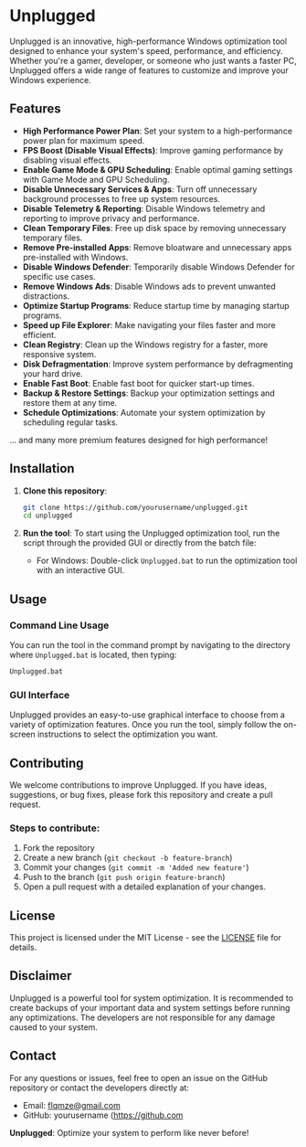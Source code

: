 # Unplugged

Unplugged is an innovative, high-performance Windows optimization tool designed to enhance your system's speed, performance, and efficiency. Whether you're a gamer, developer, or someone who just wants a faster PC, Unplugged offers a wide range of features to customize and improve your Windows experience.

## Features

- **High Performance Power Plan**: Set your system to a high-performance power plan for maximum speed.
- **FPS Boost (Disable Visual Effects)**: Improve gaming performance by disabling visual effects.
- **Enable Game Mode & GPU Scheduling**: Enable optimal gaming settings with Game Mode and GPU Scheduling.
- **Disable Unnecessary Services & Apps**: Turn off unnecessary background processes to free up system resources.
- **Disable Telemetry & Reporting**: Disable Windows telemetry and reporting to improve privacy and performance.
- **Clean Temporary Files**: Free up disk space by removing unnecessary temporary files.
- **Remove Pre-installed Apps**: Remove bloatware and unnecessary apps pre-installed with Windows.
- **Disable Windows Defender**: Temporarily disable Windows Defender for specific use cases.
- **Remove Windows Ads**: Disable Windows ads to prevent unwanted distractions.
- **Optimize Startup Programs**: Reduce startup time by managing startup programs.
- **Speed up File Explorer**: Make navigating your files faster and more efficient.
- **Clean Registry**: Clean up the Windows registry for a faster, more responsive system.
- **Disk Defragmentation**: Improve system performance by defragmenting your hard drive.
- **Enable Fast Boot**: Enable fast boot for quicker start-up times.
- **Backup & Restore Settings**: Backup your optimization settings and restore them at any time.
- **Schedule Optimizations**: Automate your system optimization by scheduling regular tasks.

... and many more premium features designed for high performance!

## Installation

1. **Clone this repository**:
   ```bash
   git clone https://github.com/yourusername/unplugged.git
   cd unplugged
   ```

2. **Run the tool**:
   To start using the Unplugged optimization tool, run the script through the provided GUI or directly from the batch file:
   - For Windows: Double-click `Unplugged.bat` to run the optimization tool with an interactive GUI.

## Usage

### Command Line Usage
You can run the tool in the command prompt by navigating to the directory where `Unplugged.bat` is located, then typing:

```bash
Unplugged.bat
```

### GUI Interface
Unplugged provides an easy-to-use graphical interface to choose from a variety of optimization features. Once you run the tool, simply follow the on-screen instructions to select the optimization you want.

## Contributing

We welcome contributions to improve Unplugged. If you have ideas, suggestions, or bug fixes, please fork this repository and create a pull request.

### Steps to contribute:
1. Fork the repository
2. Create a new branch (`git checkout -b feature-branch`)
3. Commit your changes (`git commit -m 'Added new feature'`)
4. Push to the branch (`git push origin feature-branch`)
5. Open a pull request with a detailed explanation of your changes.

## License

This project is licensed under the MIT License - see the [LICENSE](LICENSE) file for details.

## Disclaimer

Unplugged is a powerful tool for system optimization. It is recommended to create backups of your important data and system settings before running any optimizations. The developers are not responsible for any damage caused to your system.

## Contact

For any questions or issues, feel free to open an issue on the GitHub repository or contact the developers directly at:
- Email: flqmze@gmail.com
- GitHub: yourusername (https://github.com

**Unplugged**: Optimize your system to perform like never before!

